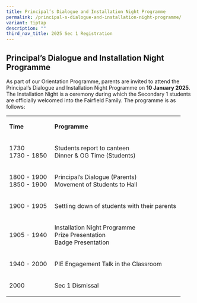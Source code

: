 ```yaml
---
title: Principal’s Dialogue and Installation Night Programme
permalink: /principal-s-dialogue-and-installation-night-programme/
variant: tiptap
description: ""
third_nav_title: 2025 Sec 1 Registration
---
```

<h2><strong>Principal’s Dialogue and Installation Night Programme</strong>&nbsp;</h2>
<p>As part of our Orientation Programme, parents are invited to attend the
Principal’s Dialogue and Installation Night Programme on <strong>10 January 2025</strong>.
The Installation Night is a ceremony during which the Secondary 1 students
are officially welcomed into the Fairfield Family. The programme is as
follows:&nbsp;</p>
<table style="minWidth: 50px">
<colgroup>
<col>
<col>
</colgroup>
<tbody>
<tr>
<td rowspan="1" colspan="1">
<p><strong>Time</strong>&nbsp;</p>
</td>
<td rowspan="1" colspan="1">
<p><strong>Programme</strong>&nbsp;</p>
</td>
</tr>
<tr>
<td rowspan="1" colspan="1">
<p>1730&nbsp;
<br>1730 - 1850&nbsp;</p>
</td>
<td rowspan="1" colspan="1">
<p>Students report to canteen&nbsp;
<br>Dinner &amp; OG Time (Students)&nbsp;</p>
</td>
</tr>
<tr>
<td rowspan="1" colspan="1">
<p>1800 - 1900&nbsp;
<br>1850 - 1900&nbsp;</p>
</td>
<td rowspan="1" colspan="1">
<p>Principal’s Dialogue (Parents)&nbsp;
<br>Movement of Students to Hall&nbsp;</p>
</td>
</tr>
<tr>
<td rowspan="1" colspan="1">
<p>1900 - 1905&nbsp;</p>
</td>
<td rowspan="1" colspan="1">
<p>Settling down of students with their parents&nbsp;</p>
</td>
</tr>
<tr>
<td rowspan="1" colspan="1">
<p>1905 - 1940&nbsp;</p>
</td>
<td rowspan="1" colspan="1">
<p>Installation Night Programme&nbsp;
<br>Prize Presentation&nbsp;
<br>Badge Presentation&nbsp;</p>
</td>
</tr>
<tr>
<td rowspan="1" colspan="1">
<p>1940 - 2000&nbsp;</p>
</td>
<td rowspan="1" colspan="1">
<p>PIE Engagement Talk in the Classroom&nbsp;</p>
</td>
</tr>
<tr>
<td rowspan="1" colspan="1">
<p>2000&nbsp;</p>
</td>
<td rowspan="1" colspan="1">
<p>Sec 1 Dismissal&nbsp;</p>
</td>
</tr>
</tbody>
</table>
<p></p>